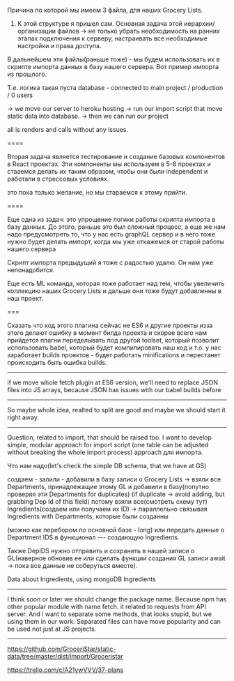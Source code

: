 

Причина по которой мы имеем 3 файла, для наших Grocery Lists.

1) К этой структуре я пришел сам. Основная задача этой иерархии/организации файлов ->
не только убрать необходимость на ранних этапах подключения к серверу, настраивать все необходимые настройки и права доступа.

В дальнейшем эти файлы(раньше тоже) - мы будем использовать их в скрипте импорта данных в базу нашего сервера.
Вот пример импорта из прошлого.

Т.е. логика  такая
пуста database - connected to main project /  production / 0 users

-> we move our server to heroku hosting
  -> run our import script that move static data into database.
  -> then we can run our project

  all is renders and calls without any issues.


  ====

  Вторая задача
  является тестирование и создание базовых компонентов в React проектах.
  Эти компоненты мы используем в 5-8 проектах и стааемся делать их таким образом, чтобы они были independent и работали
  в стрессовых условиях.

  это пока только желание, но мы стараемся к этому прийти.

====

  Еще одна из задач: это упрощение логики работы скрипта импорта в базу данных.
  До этого, раньше это был сложный процесс, а еще же нам надо предусмотреть то, что у нас есть graphQL сервер и в него тоже нужно будет делать импорт, когда мы уже откажемся от старой работы нашего сервера


  Скрипт импорта предыдущий я тоже с радостью удалю. Он нам уже непонадобится.

  Еще есть ML команда, которая тоже работает над тем, чтобы увеличить коллекцию наших
  Grocery Lists и дальше они тоже будут добавленны в наш проект.



  ===


  Сказать что код этого плагина сейчас не ES6 и другие проекты изза этого делают ошибку в момент билда проекта и скорее
  всего нам прийдется плагни переделывать под другой toolset, который позволит использовать babel,
  который будет компилировать наш код и т.о. у нас заработает builds проектов - будет работать minifications
  и перестанет происходить быть ошибка builds.

------

if we move whole fetch plugin at ES6 version, we'll need to replace JSON files
into JS arrays, because JSON has issues with our babel builds before

  -----
So maybe whole idea, realted to split are good and maybe we should start it right away.

  ----

Question, related to import, that should be raised too.
  I want to develop simple, modular approach for import script (one table can be adjusted without breaking the whole import process)
  approach для импорта.

  Что нам надо(let's check the simple DB schema, that we have at GS)

  создаем - залили - добавили в базу записи о Grocery Lists ->
   взяли все Departments, принадлежащие этому GL и добавили в базу(попутно проверяя эти Departments for duplicates)
   (if duplicate -> avoid adding, but grabbing Dep Id of this field)
   потому взяли все(смотреть схему тут) Ingredients(создаем или получаем их ID) ->
   параллельно связывая Ingredients with Departments, которые были созданны


  (можно как перебором по основной базе - long) или передать данные о Department IDS в функционал ---
  создающую Ingredients.


  Также DepIDS нужно отправить и сохранить в нашей записи о GL(наверное обновив ее или сделать функции создания GL записи
  await -> пока все данные не соберуться вместе).

  Data about Ingredients, using mongoDB Ingredients


---

I think soon or later we should change the package name. Because npm has other popular module with name fetch. it related to requests from API server. And i want to separate some methods, that looks stupid, but we using them in our work.
Separated files can have move popularity and can be used not just at JS projects.


---

https://github.com/GroceriStar/static-data/tree/master/dist/import/Groceristar

https://trello.com/c/A21ywVVV/37-plans
